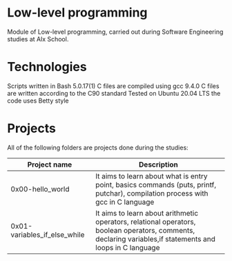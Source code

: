 # Low-level programming
Module of Low-level programming, carried out during Software Engineering studies at Alx School.

# Technologies
Scripts written in Bash 5.0.17(1)
C files are compiled using gcc 9.4.0
C files are written according to the C90 standard
Tested on Ubuntu 20.04 LTS
the code uses Betty style
# Projects
All of the following folders are projects done during the studies:

| Project name |	Description |
|------------- |---------------|
0x00-hello_world |	It aims to learn about what is entry point, basics commands (puts, printf, putchar), compilation process with gcc in C language
0x01-variables_if_else_while |	It aims to learn about arithmetic operators, relational operators, boolean operators, comments, declaring variables,if statements and loops in C language
